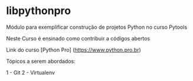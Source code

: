 # libpythonpro
Módulo para exemplificar construção de projetos Python no curso Pytools

Neste Curso é ensinado como contribuir a códigos abertos


Link do curso [Python Pro] (https://www.python.pro.br)

Tópicos a serem abordados:

1 - Git
2 - Virtualenv
